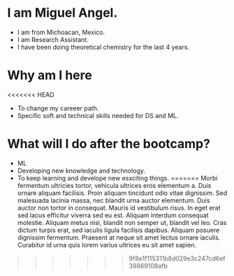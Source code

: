 # I am Miguel Angel.

* I am from Michoacan, Mexico.
* I am Research Assistant.
* I have been doing theoretical chemistry for the last 4 years.

# Why am I here

<<<<<<< HEAD
* To change my careeer path.
* Specific soft and technical skills needed for DS and ML.

# What will I do after the bootcamp?

* ML
* Developing new knowledge and technology.
* To keep learning and develope new esxciting things. 
=======
Morbi fermentum ultricies tortor, vehicula ultrices eros elementum a. Duis ornare aliquam facilisis. Proin aliquam tincidunt odio vitae dignissim. Sed malesuada lacinia massa, nec blandit urna auctor elementum. Duis auctor non tortor in consequat. Mauris id vestibulum risus. In eget erat sed lacus efficitur viverra sed eu est. Aliquam interdum consequat molestie. Aliquam metus nisi, blandit non semper ut, blandit vel leo. Cras dictum turpis erat, sed iaculis ligula facilisis dapibus. Aliquam posuere dignissim fermentum. Praesent at neque sit amet lectus ornare iaculis. Curabitur id urna quis lorem varius ultrices eu sit amet sapien. 
>>>>>>> 9f8e1f115311b8d029e3c247cd6ef39869108afb
